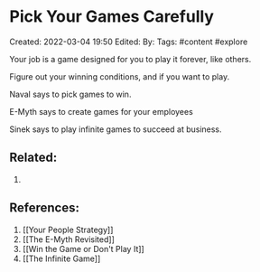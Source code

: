 # Pick Your Games Carefully
Created: 2022-03-04 19:50
Edited: 
By: 
Tags: #content #explore 

Your job is a game designed for you to play it forever, like others.

Figure out your winning conditions, and if you want to play.

Naval says to pick games to win.

E-Myth says to create games for your employees

Sinek says to play infinite games to succeed at business.

## Related:
1. 

## References:
1. [[Your People Strategy]]
2. [[The E-Myth Revisited]]
3. [[Win the Game or Don't Play It]]
4. [[The Infinite Game]]